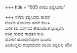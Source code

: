 +++
title = "005 ಸೆಳೆದು ತಕ್ಕೈಸಿದನು"

+++
ಸೆಳೆದು ತಕ್ಕೈಸಿದನು ತಾವರೆ  
ಗೊಳದ ತೋಟಿಯ ಹದಕೆ ಕಂಪಿಸಿ  
ಬಳಿಕ ಕಪಿ ದರ್ಶನದ ಕೌತೂಹಲಕೆ ಭುಲ್ಲವಿಸಿ   
ನಳಿನ ಗಂಧದ ಗಾಢತರ ಸುಖ  
ದೊಳಗೆ ಹೊಂಪುಳಿವೋಗಿ ಭೂಪತಿ  
ತಿಲಕನಿದ್ದನು ಗಂಧಮಾದನ ಗಿರಿಯ ತಪ್ಪಲಲಿ     ॥5॥